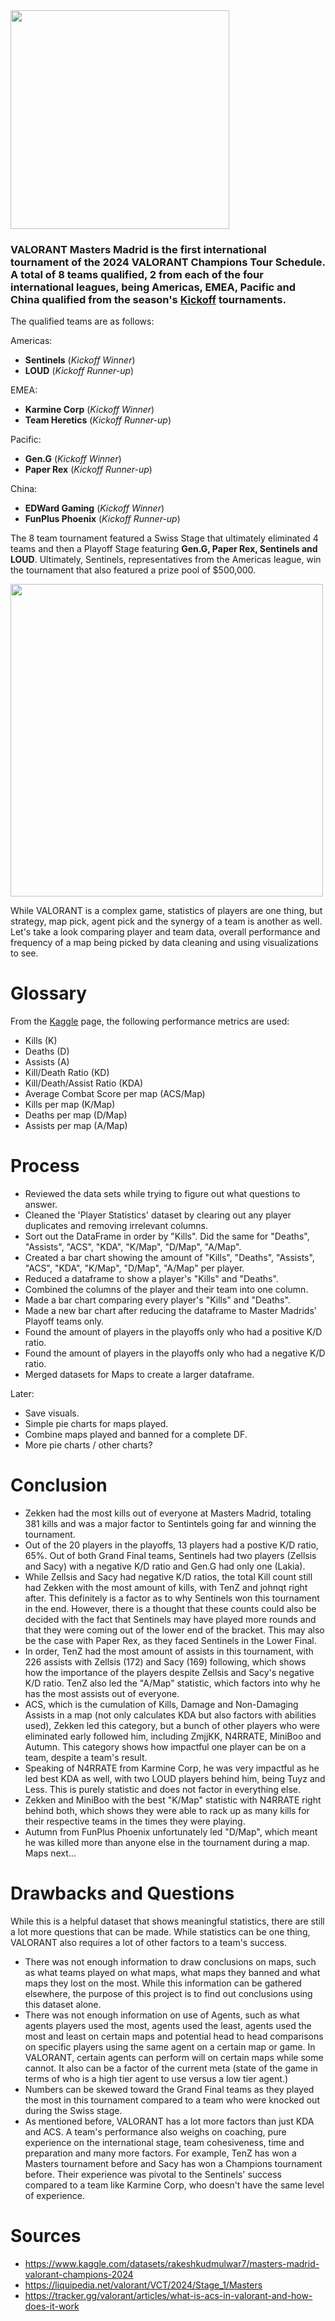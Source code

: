 <img src="https://liquipedia.net/commons/images/9/9d/VCT_Masters_Madrid_allmode.png" width="350" />

### VALORANT Masters Madrid is the first international tournament of the 2024 VALORANT Champions Tour Schedule. A total of 8 teams qualified, 2 from each of the four international leagues, being Americas, EMEA, Pacific and China qualified from the season's [Kickoff](https://liquipedia.net/valorant/VCT/2024) tournaments. 

The qualified teams are as follows:

Americas:
- **Sentinels** (*Kickoff Winner*)
- **LOUD** (*Kickoff Runner-up*)

EMEA:
- **Karmine Corp** (*Kickoff Winner*)
- **Team Heretics** (*Kickoff Runner-up*)

Pacific:
- **Gen.G** (*Kickoff Winner*)
- **Paper Rex** (*Kickoff Runner-up*)

China:
- **EDWard Gaming** (*Kickoff Winner*)
- **FunPlus Phoenix** (*Kickoff Runner-up*)

The 8 team tournament featured a Swiss Stage that ultimately eliminated 4 teams and then a Playoff Stage featuring **Gen.G, Paper Rex, Sentinels and LOUD**. Ultimately, Sentinels, representatives from the Americas league, win the tournament that also featured a prize pool of $500,000.

<img src="https://external-content.duckduckgo.com/iu/?u=https%3A%2F%2Fpiks.eldesmarque.com%2Fthumbs%2F660%2Fbin%2F2024%2F03%2F25%2F53608027207_56471550ec_c.jpg&f=1&nofb=1&ipt=646fb03fb78eb04bba9bafcf2452c1fbe2772085e24af36c80413f9118e496e6&ipo=images" width="500" />

While VALORANT is a complex game, statistics of players are one thing, but strategy, map pick, agent pick and the synergy of a team is another as well. Let's take a look comparing player and team data, overall performance and frequency of a map being picked by data cleaning and using visualizations to see.

# Glossary
From the [Kaggle](https://www.kaggle.com/datasets/rakeshkudmulwar7/masters-madrid-valorant-champions-2024) page, the following performance metrics are used:
- Kills (K)
- Deaths (D) 
- Assists (A)
- Kill/Death Ratio (KD) 
- Kill/Death/Assist Ratio (KDA)
- Average Combat Score per map (ACS/Map)
- Kills per map (K/Map)
- Deaths per map (D/Map)
- Assists per map (A/Map)

# Process
- Reviewed the data sets while trying to figure out what questions to answer.
- Cleaned the 'Player Statistics' dataset by clearing out any player duplicates and removing irrelevant columns.
- Sort out the DataFrame in order by "Kills". Did the same for "Deaths", "Assists", "ACS", "KDA", "K/Map", "D/Map", "A/Map".
- Created a bar chart showing the amount of "Kills", "Deaths", "Assists", "ACS", "KDA", "K/Map", "D/Map", "A/Map" per player.
- Reduced a dataframe to show a player's "Kills" and "Deaths".
- Combined the columns of the player and their team into one column.
- Made a bar chart comparing every player's "Kills" and "Deaths".
- Made a new bar chart after reducing the dataframe to Master Madrids' Playoff teams only.
- Found the amount of players in the playoffs only who had a positive K/D ratio.
- Found the amount of players in the playoffs only who had a negative K/D ratio.
- Merged datasets for Maps to create a larger dataframe.


Later:
- Save visuals. 
- Simple pie charts for maps played. 
- Combine maps played and banned for a complete DF.
- More pie charts / other charts?

# Conclusion
- Zekken had the most kills out of everyone at Masters Madrid, totaling 381 kills and was a major factor to Sentintels going far and winning the tournament.
- Out of the 20 players in the playoffs, 13 players had a postive K/D ratio, 65%. Out of both Grand Final teams, Sentinels had two players (Zellsis and Sacy) with a negative K/D ratio and Gen.G had only one (Lakia). 
- While Zellsis and Sacy had negative K/D ratios, the total Kill count still had Zekken with the most amount of kills, with TenZ and johnqt right after. This definitely is a factor as to why Sentinels won this tournament in the end. However, there is a thought that these counts could also be decided with the fact that Sentinels may have played more rounds and that they were coming out of the lower end of the bracket. This may also be the case with Paper Rex, as they faced Sentinels in the Lower Final.
- In order, TenZ had the most amount of assists in this tournament, with 226 assists with Zellsis (172) and Sacy (169) following, which shows how the importance of the players despite Zellsis and Sacy's negative K/D ratio. TenZ also led the "A/Map" statistic, which factors into why he has the most assists out of everyone.
- ACS, which is the cumulation of Kills, Damage and Non-Damaging Assists in a map (not only calculates KDA but also factors with abilities used), Zekken led this category, but a bunch of other players who were eliminated early followed him, including ZmjjKK, N4RRATE, MiniBoo and Autumn. This category shows how impactful one player can be on a team, despite a team's result.
- Speaking of N4RRATE from Karmine Corp, he was very impactful as he led best KDA as well, with two LOUD players behind him, being Tuyz and Less. This is purely statistic and does not factor in everything else. 
- Zekken and MiniBoo with the best "K/Map" statistic with N4RRATE right behind both, which shows they were able to rack up as many kills for their respective teams in the times they were playing. 
- Autumn from FunPlus Phoenix unfortunately led "D/Map", which meant he was killed more than anyone else in the tournament during a map.
Maps next...


# Drawbacks and Questions
While this is a helpful dataset that shows meaningful statistics, there are still a lot more questions that can be made. While statistics can be one thing, VALORANT also requires a lot of other factors to a team's success. 
- There was not enough information to draw conclusions on maps, such as what teams played on what maps, what maps they banned and what maps they lost on the most. While this information can be gathered elsewhere, the purpose of this project is to find out conclusions using this dataset alone.
- There was not enough information on use of Agents, such as what agents players used the most, agents used the least, agents used the most and least on certain maps and potential head to head comparisons on specific players using the same agent on a certain map or game. In VALORANT, certain agents can perform will on certain maps while some cannot. It also can be a factor of the current meta (state of the game in terms of who is a high tier agent to use versus a low tier agent.)
- Numbers can be skewed toward the Grand Final teams as they played the most in this tournament compared to a team who were knocked out during the Swiss stage. 
- As mentioned before, VALORANT has a lot more factors than just KDA and ACS. A team's performance also weighs on coaching, pure experience on the international stage, team cohesiveness, time and preparation and many more factors. For example, TenZ has won a Masters tournament before and Sacy has won a Champions tournament before. Their experience was pivotal to the Sentinels' success compared to a team like Karmine Corp, who doesn't have the same level of experience. 

# Sources
- https://www.kaggle.com/datasets/rakeshkudmulwar7/masters-madrid-valorant-champions-2024
- https://liquipedia.net/valorant/VCT/2024/Stage_1/Masters
- https://tracker.gg/valorant/articles/what-is-acs-in-valorant-and-how-does-it-work

